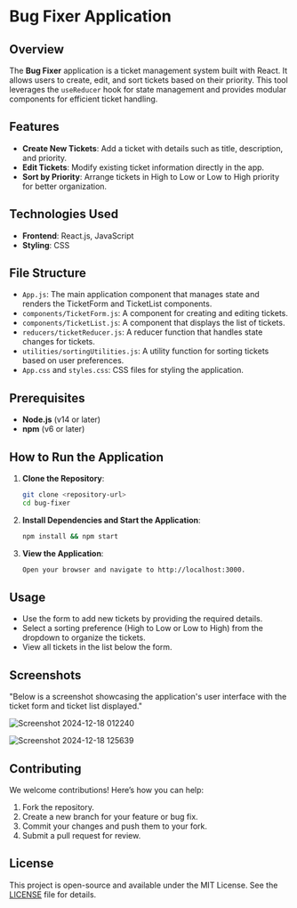 

# Bug Fixer Application

## Overview
The **Bug Fixer** application is a ticket management system built with React. It allows users to create, edit, and sort tickets based on their priority. This tool leverages the `useReducer` hook for state management and provides modular components for efficient ticket handling.

## Features
- **Create New Tickets**: Add a ticket with details such as title, description, and priority.  
- **Edit Tickets**: Modify existing ticket information directly in the app.  
- **Sort by Priority**: Arrange tickets in High to Low or Low to High priority for better organization.  

## Technologies Used
- **Frontend**: React.js, JavaScript  
- **Styling**: CSS  

## File Structure
- `App.js`: The main application component that manages state and renders the TicketForm and TicketList components.  
- `components/TicketForm.js`: A component for creating and editing tickets.  
- `components/TicketList.js`: A component that displays the list of tickets.  
- `reducers/ticketReducer.js`: A reducer function that handles state changes for tickets.  
- `utilities/sortingUtilities.js`: A utility function for sorting tickets based on user preferences.  
- `App.css` and `styles.css`: CSS files for styling the application.  

## Prerequisites
- **Node.js** (v14 or later)  
- **npm** (v6 or later)

## How to Run the Application

1. **Clone the Repository**:  
    ```bash
   git clone <repository-url>
   cd bug-fixer

2. **Install Dependencies and Start the Application**:  
    ```bash
   npm install && npm start

3. **View the Application**:  
    ```bash
   Open your browser and navigate to http://localhost:3000.

## Usage


- Use the form to add new tickets by providing the required details.
- Select a sorting preference (High to Low or Low to High) from the dropdown to organize the tickets.
- View all tickets in the list below the form.


## Screenshots

"Below is a screenshot showcasing the application's user interface with the ticket form and ticket list displayed."


![Screenshot 2024-12-18 012240](https://github.com/user-attachments/assets/04612b15-1567-42d6-9d00-585f2f10751b)


![Screenshot 2024-12-18 125639](https://github.com/user-attachments/assets/b35616d9-4963-4f6c-8983-5c1c530f6c6a)

## Contributing

 We welcome contributions! Here’s how you can help:  
  1. Fork the repository.  
  2. Create a new branch for your feature or bug fix.  
  3. Commit your changes and push them to your fork.  
  4. Submit a pull request for review.

## License

This project is open-source and available under the MIT License. See the  [LICENSE](https://choosealicense.com/licenses/mit/) file for details.

